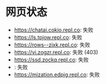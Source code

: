 # 网页状态
- https://chatai.cokio.repl.co: 失败
- https://ls.tpjow.repl.co: 失败
- https://rows--zixk.repl.co: 失败
- https://vi.zogzr.repl.co: 失败 (403)
- https://ssd.zockq.repl.co: 失败
- : 失败
- https://mization.edpjg.repl.co: 失败
